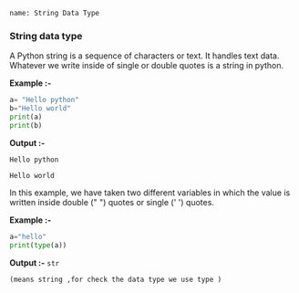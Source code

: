 ```ngMeta
name: String Data Type

```

### String data type
 
A Python string is a sequence of characters or text. It handles text data. Whatever we write inside of single or double quotes is a string in python.

**Example :-**

```python
a= "Hello python"
b="Hello world"
print(a)
print(b)
 ```
**Output :-**

`Hello python`

`Hello world`

In this example, we have taken two different variables in which the value is written inside double (" ") quotes or single (' ') quotes.

**Example :-**
```python
a="hello"
print(type(a))
 ```
**Output :-**
`str`

`
(means string ,for check the data type we use type )
`
